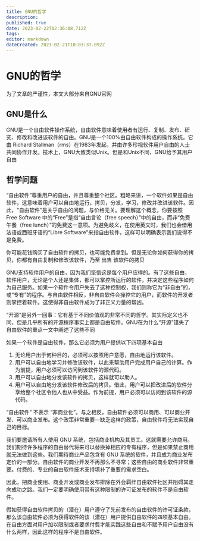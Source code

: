 ```yaml
---
title: GNU的哲学
description: 
published: true
date: 2023-02-22T02:36:08.712Z
tags: 
editor: markdown
dateCreated: 2023-02-21T10:03:37.092Z
---
```


# GNU的哲学
为了文章的严谨性，本文大部分来自GNU官网
## GNU是什么
GNU是一个自由软件操作系统，自由软件意味着使用者有运行、复制、发布、研究、修改和改进该软件的自由。GNU是一个100%由自由软件构成的操作系统。它由 Richard Stallman（rms）在1983年发起，并由许多珍视软件用户自由的人士共同协作开发。技术上，GNU大致类似Unix。但是和Unix不同，GNU给予其用户自由
## 哲学问题
“自由软件”尊重用户的自由，并且尊重整个社区。粗略来讲，一个软件如果是自由软件，这意味着用户可以自由地运行，拷贝，分发，学习，修改并改进该软件。因此，“自由软件”是关乎自由的问题，与价格无关。要理解这个概念，你要按照 Free Software 中的“Free”是指“自由言论（free speech）”中的自由，而非“免费午餐（free lunch）”的免费这一意项。为避免歧义，在使用英文时，我们也会借用法语或西班牙语的“Libre Software”来指自由软件，这样可以明确表示我们说得不是免费。

你可能花钱购买了自由软件的拷贝，也可能免费拿到。但是无论你如何获得你的拷贝，你都有自由复制和修改该软件，乃至 出售 该软件的拷贝

GNU支持软件用户的自由，因为我们坚信这是每个用户应得的。有了这些自由，软件用户，无论是个人还是集体，都可以掌控所运行的软件，并决定这些程序如何为自己服务。如果一个软件令用户失去了这种控制权，我们则称它为“非自由”的，或“专有”的程序。与自由软件相反，非自由软件会操控它的用户，而软件的开发者则掌控着软件。这使得非自由软件成为了非正义力量的帮凶。

“开源”是另外一回事：它有基于不同价值观的非常不同的哲学。其实际定义也不同，但是几乎所有的开源程序事实上都是自由软件。GNU在为什么“开源”错失了自由软件的重点一文中阐述了这些不同

如果一个软件是自由软件，那么它必须为用户提供以下四项基本自由

1. 无论用户出于何种目的，必须可以按照用户意愿，自由地运行该软件。
1. 用户可以自由地学习并修改该软件，以此来帮助用户完成用户自己的计算。作为前提，用户必须可以访问到该软件的源代码。
1. 用户可以自由地分发该软件的拷贝，这样就可以助人。
1. 用户可以自由地分发该软件修改后的拷贝。借此，用户可以把改进后的软件分享给整个社区令他人也从中受益。作为前提，用户必须可以访问到该软件的源代码。

“自由软件” 不表示 “非商业化”。与之相反，自由软件必须可以商用、可以商业开发、可以商业发布。这个政策非常重要—缺乏这样的政策，自由软件将无法实现自己的目标。

我们要邀请所有人使用 GNU 系统，包括商业机构及其员工。这就需要允许商用。我们期待许多程序的自由替代将来可以替换掉相应的专有程序，但是如果禁止商用就无法做到这些。我们期待商业产品包含有 GNU 系统的软件，并且成为商业发布定价的一部分。自由软件的商业开发不再那么不寻常；这些自由的商业软件非常重要。付费的、专业的自由软件技术支持填补了重要的需求空白。

因此，把商业使用、商业开发或商业发布排除在外会羁绊自由软件社区并阻碍其走向成功之路。我们一定要明确使用带有这种限制的许可证发布的软件不是自由软件。

假如获得自由软件拷贝的（潜在）用户遵守了先前发布的自由软件的许可证条款，那么该自由软件必须为获得软件的该（潜在）用户提供自由软件的四项基本自由。在自由方面对用户加以限制或者要求付费才能实践这些自由和不赋予用户自由没有什么两样，因此这样的程序不是自由软件。


